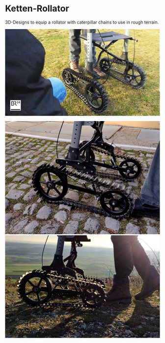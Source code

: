 # Ketten-Rollator
3D-Designs to equip a rollator with caterpillar chains to use in rough terrain.

[![screenshot](Pictures/br24-mediathek.screenshot.png)](https://www.br.de/mediathek/video/ketten-rollator-rentner-und-sohn-mit-neuer-erfindung-av:5fd34b2a2d799f0013b08452)

[![Dinkelsbühl](Pictures/Dinkelsbuehl-Kopfsteinpflaster.png)](Pictures/VID_20201113_134340736.mp4)
[![sunset](Pictures/Hesselberg-sunset.png)](Pictures/VID_20201114_152028489.mp4)

